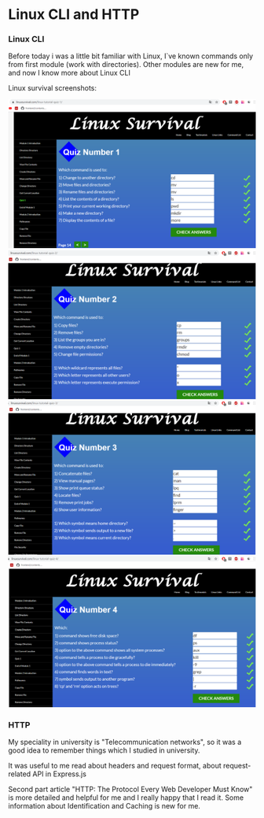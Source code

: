 # Linux CLI and HTTP

### Linux CLI

Before today i was a little bit familiar with Linux, I`ve known commands only from first module (work with directories). Other modules are new for me, and now I know more about Linux CLI

Linux survival screenshots:

![](images/linux-1.png)
![](images/linux-2.png)
![](images/linux-3.png)
![](images/linux-4.png)

### HTTP

My speciality in university is "Telecommunication networks", so it was a good idea to remember things which I studied in university.

It was useful to me read about headers and request format, about request-related API in Express.js

Second part article "HTTP: The Protocol Every Web Developer Must Know" is more detailed and  helpful for me and I really happy that I read it. Some information about Identification and Caching is new for me.
